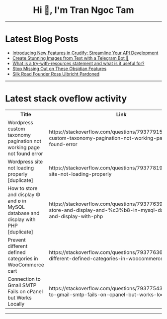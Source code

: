 <h1 align="center">Hi 👋, I'm Tran Ngoc Tam</h1>

---

# Latest Blog Posts 
<!-- BLOG-POST-LIST:START -->
- [Introducing New Features in Crudify: Streamline Your API Development](https://dev.to/mitinoh/introducing-new-features-in-crudify-streamline-your-api-development-4bic)
- [Create Stunning Images from Text with a Telegram Bot 🚀](https://dev.to/namanvashistha/create-stunning-images-from-text-with-a-telegram-bot-2p9n)
- [What is a try-with-resources statement and what is it useful for?](https://dev.to/devmercy/what-is-a-try-with-resources-statement-and-what-is-it-useful-for-1ji5)
- [Stop Missing Out on These Obsidian Features](https://dev.to/proflead/stop-missing-out-on-these-obsidian-features-4ipm)
- [Silk Road Founder Ross Ulbricht Pardoned](https://dev.to/ben/silk-road-founder-ross-ulbricht-pardoned-4e7j)
<!-- BLOG-POST-LIST:END -->

---

# Latest stack oveflow activity
<table>
  <tr><th>Title</th><th>Link</th></tr>
  <!-- STACKOVERFLOW:START --><tr><td>Wordpress custom taxonomy pagination not working page not found error</td><td>https://stackoverflow.com/questions/79377915/wordpress-custom-taxonomy-pagination-not-working-page-not-found-error</td></tr><tr><td>Wordpress site not loading properly [duplicate]</td><td>https://stackoverflow.com/questions/79377819/wordpress-site-not-loading-properly</td></tr><tr><td>How to store and display © and ø in MySQL database and display with PHP [duplicate]</td><td>https://stackoverflow.com/questions/79377639/how-to-store-and-display-and-%c3%b8-in-mysql-database-and-display-with-php</td></tr><tr><td>Prevent different defined categories in WooCommerce cart</td><td>https://stackoverflow.com/questions/79377636/prevent-different-defined-categories-in-woocommerce-cart</td></tr><tr><td>Connection to Gmail SMTP Fails on cPanel but Works Locally</td><td>https://stackoverflow.com/questions/79377543/connection-to-gmail-smtp-fails-on-cpanel-but-works-locally</td></tr><!-- STACKOVERFLOW:END -->
</table>

---


